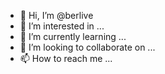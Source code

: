 - 👋 Hi, I’m @berlive
- 👀 I’m interested in ...
- 🌱 I’m currently learning ...
- 💞️ I’m looking to collaborate on ...
- 📫 How to reach me ...

<!---
berlive/berlive is a ✨ special ✨ repository because its `README.md` (this file) appears on your GitHub profile.
You can click the Preview link to take a look at your changes.
--->
